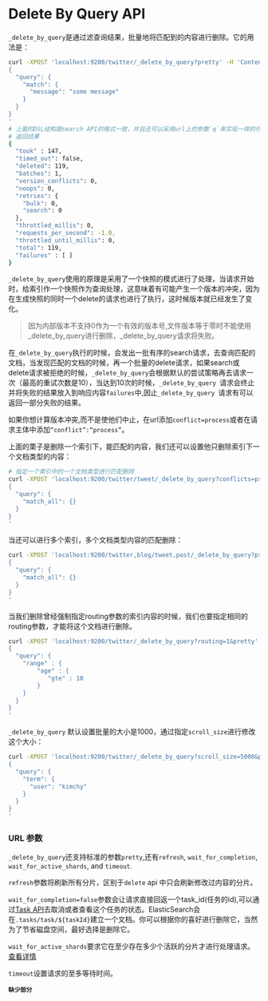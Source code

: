 # Delete By Query API
`_delete_by_query`是通过滤查询结果，批量地将匹配到的内容进行删除。它的用法是：

```sh
curl -XPOST 'localhost:9200/twitter/_delete_by_query?pretty' -H 'Content-Type: application/json' -d'
{
  "query": { 
    "match": {
      "message": "some message"
    }
  }
}
'
# 上面的DSL结构跟search API的格式一致，并且还可以采用url上的参数`q`来实现一样的作用。
# 返回结果
{
  "took" : 147,
  "timed_out": false,
  "deleted": 119,
  "batches": 1,
  "version_conflicts": 0,
  "noops": 0,
  "retries": {
    "bulk": 0,
    "search": 0
  },
  "throttled_millis": 0,
  "requests_per_second": -1.0,
  "throttled_until_millis": 0,
  "total": 119,
  "failures" : [ ]
}

```

`_delete_by_query`使用的原理是采用了一个快照的模式进行了处理，当请求开始时，给索引作一个快照作为查询处理，这意味着有可能产生一个版本的冲突，因为在生成快照的同时一个delete的请求也进行了执行，这时候版本就已经发生了变化。

> 因为内部版本不支持0作为一个有效的版本号,文件版本等于零时不能使用_delete_by_query进行删除，_delete_by_query请求将失败。

在`_delete_by_query`执行的时候，会发出一批有序的search请求，去查询匹配的文档，当发现匹配的文档的时候，再一个批量的delete请求，如果search或delete请求被拒绝的时候，`_delete_by_query`会根据默认的尝试策略再去请求一次（最高的重试次数是10），当达到10次的时候，`_delete_by_query `请求会终止并将失败的结果放入到响应内容`failures`中,因止`_delete_by_query `请求有可以返回一部分失败的结果。

如果你想计算版本冲突,而不是使他们中止，在url添加`conflict=process`或者在请求主体中添加`“conflict”:“process”`。

上面的栗子是删除一个索引下，能匹配的内容，我们还可以设置他只删除索引下一个文档类型的内容：

```sh
# 指定一个索引中的一个文档类型进行匹配删除
curl -XPOST 'localhost:9200/twitter/tweet/_delete_by_query?conflicts=proceed&pretty' -H 'Content-Type: application/json' -d'
{
  "query": {
    "match_all": {}
  }
}
'
```

当还可以进行多个索引，多个文档类型内容的匹配删除：

```sh
curl -XPOST 'localhost:9200/twitter,blog/tweet,post/_delete_by_query?pretty' -H 'Content-Type: application/json' -d'
{
  "query": {
    "match_all": {}
  }
}
'

```

当我们删除曾经强制指定routing参数的索引内容的时候，我们也要指定相同的routing参数，才能将这个文档进行删除。

```sh
curl -XPOST 'localhost:9200/twitter/_delete_by_query?routing=1&pretty' -H 'Content-Type: application/json' -d'
{
  "query": {
    "range" : {
        "age" : {
           "gte" : 10
        }
    }
  }
}
'
```

`_delete_by_query` 默认设置批量的大小是1000，通过指定`scroll_size`进行修改这个大小：

```sh
curl -XPOST 'localhost:9200/twitter/_delete_by_query?scroll_size=5000&pretty' -H 'Content-Type: application/json' -d'
{
  "query": {
    "term": {
      "user": "kimchy"
    }
  }
}
'

```

### URL 参数

`_delete_by_query`还支持标准的参数`pretty`,还有`refresh`, `wait_for_completion`, `wait_for_active_shards`, and `timeout`.

`refresh`参数将刷新所有分片，区别于`delete` api 中只会刷新修改过内容的分片。

`wait_for_completion=false`参数会让请求直接回返一个task_id(任务的id),可以通过[Task API](https://www.elastic.co/guide/en/elasticsearch/reference/5.4/docs-delete-by-query.html#docs-delete-by-query-task-api)去取消或者查看这个任务的状态。ElasticSearch会在`.tasks/task/${taskId}`建立一个文档。你可以根据你的喜好进行删除它，当然为了节省磁盘空间，最好选择是删除它。

`wait_for_active_shards`要求它在至少存在多少个活跃的分片才进行处理请求。[查看详情](https://www.elastic.co/guide/en/elasticsearch/reference/5.4/docs-index_.html#index-wait-for-active-shards)

`timeout`设置请求的至多等待时间。

**`缺少部分`**


